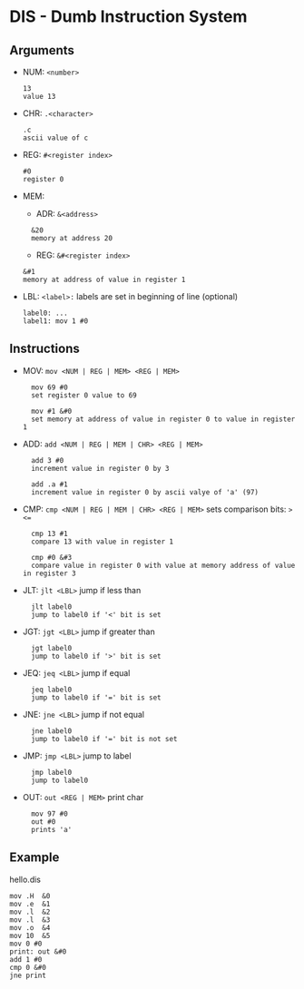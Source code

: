 # DIS - Dumb Instruction System

## Arguments

- NUM: `<number>`
  ```
  13
  value 13
  ```
- CHR: `.<character>`
  ```
  .c
  ascii value of c
  ```
- REG: `#<register index>`

  ```
  #0
  register 0
  ```

- MEM:

  - ADR: `&<address>`

  ```
    &20
    memory at address 20
  ```

  - REG: `&#<register index>`

  ```
  &#1
  memory at address of value in register 1
  ```

- LBL: `<label>:`
  labels are set in beginning of line (optional)

  ```
  label0: ...
  label1: mov 1 #0
  ```

## Instructions

- MOV: `mov <NUM | REG | MEM> <REG | MEM>`

  ```
    mov 69 #0
    set register 0 value to 69

    mov #1 &#0
    set memory at address of value in register 0 to value in register 1
  ```

- ADD: `add <NUM | REG | MEM | CHR> <REG | MEM>`

  ```
    add 3 #0
    increment value in register 0 by 3

    add .a #1
    increment value in register 0 by ascii valye of 'a' (97)
  ```

- CMP: `cmp <NUM | REG | MEM | CHR> <REG | MEM>`
  sets comparison bits: `><=`

  ```
    cmp 13 #1
    compare 13 with value in register 1

    cmp #0 &#3
    compare value in register 0 with value at memory address of value in register 3
  ```

- JLT: `jlt <LBL>`
  jump if less than

  ```
    jlt label0
    jump to label0 if '<' bit is set
  ```

- JGT: `jgt <LBL>`
  jump if greater than

  ```
    jgt label0
    jump to label0 if '>' bit is set
  ```

- JEQ: `jeq <LBL>`
  jump if equal

  ```
    jeq label0
    jump to label0 if '=' bit is set
  ```

- JNE: `jne <LBL>`
  jump if not equal

  ```
    jne label0
    jump to label0 if '=' bit is not set
  ```

- JMP: `jmp <LBL>`
  jump to label

  ```
    jmp label0
    jump to label0
  ```

- OUT: `out <REG | MEM>`
  print char
  ```
    mov 97 #0
    out #0
    prints 'a'
  ```

## Example

hello.dis

```
mov .H  &0
mov .e  &1
mov .l  &2
mov .l  &3
mov .o  &4
mov 10  &5
mov 0 #0
print: out &#0
add 1 #0
cmp 0 &#0
jne print
```
